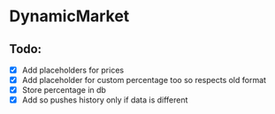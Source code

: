 # DynamicMarket


## Todo:
- [x] Add placeholders for prices
- [x] Add placeholder for custom percentage too so respects old format
- [x] Store percentage in db
- [x] Add so pushes history only if data is different 